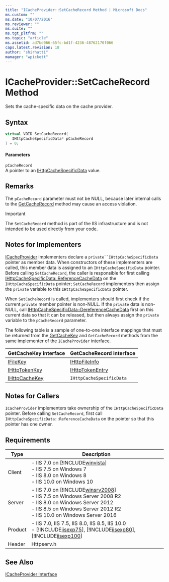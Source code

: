 ```yaml
---
title: "ICacheProvider::SetCacheRecord Method | Microsoft Docs"
ms.custom: ""
ms.date: "10/07/2016"
ms.reviewer: ""
ms.suite: ""
ms.tgt_pltfrm: ""
ms.topic: "article"
ms.assetid: ad7bd066-65fc-bd1f-4236-48762170f066
caps.latest.revision: 18
author: "shirhatti"
manager: "wpickett"
---
```

# ICacheProvider::SetCacheRecord Method
Sets the cache-specific data on the cache provider.  
  
## Syntax  
  
```cpp  
virtual VOID SetCacheRecord(  
   IHttpCacheSpecificData* pCacheRecord  
) = 0;  
```  
  
#### Parameters  
 `pCacheRecord`  
 A pointer to an [IHttpCacheSpecificData](../../web-development-reference\webdev-native-api-reference/ihttpcachespecificdata-interface.md) value.  
  
## Remarks  
 The `pCacheRecord` parameter must not be NULL, because later internal calls to the [GetCacheRecord](../../web-development-reference\webdev-native-api-reference/icacheprovider-getcacherecord-method.md) method may cause an access violation.  
  
> [!IMPORTANT]
>  The `SetCacheRecord` method is part of the IIS infrastructure and is not intended to be used directly from your code.  
  
## Notes for Implementers  
 [ICacheProvider](../../web-development-reference\webdev-native-api-reference/icacheprovider-interface.md) implementers declare a `private``IHttpCacheSpecificData` pointer as member data. When constructors of these implementers are called, this member data is assigned to an `IHttpCacheSpecificData` pointer. Before calling `SetCacheRecord`, the caller is responsible for first calling [IHttpCacheSpecificData::ReferenceCacheData](../../web-development-reference\webdev-native-api-reference/ihttpcachespecificdata-referencecachedata-method.md) on the `IHttpCacheSpecificData` pointer; `SetCacheRecord` implementers then assign the `private` variable to this `IHttpCacheSpecificData` pointer.  
  
 When `SetCacheRecord` is called, implementers should first check if the current `private` member pointer is non-NULL. If the `private` data is non-NULL, call [IHttpCacheSpecificData::DereferenceCacheData](../../web-development-reference\webdev-native-api-reference/ihttpcachespecificdata-dereferencecachedata-method.md) first on this current data so that it can be released, but then always assign the `private` variable to the `pCacheRecord` parameter.  
  
 The following table is a sample of one-to-one interface mappings that must be returned from the [GetCacheKey](../../web-development-reference\webdev-native-api-reference/icacheprovider-getcachekey-method.md) and `GetCacheRecord` methods from the same implementer of the `ICacheProvider` interface.  
  
|GetCacheKey interface|GetCacheRecord interface|  
|---------------------------|------------------------------|  
|[IFileKey](../../web-development-reference\webdev-native-api-reference/ifilekey-interface.md)|[IHttpFileInfo](../../web-development-reference\webdev-native-api-reference/ihttpfileinfo-interface.md)|  
|[IHttpTokenKey](../../web-development-reference\webdev-native-api-reference/ihttptokenkey-interface.md)|[IHttpTokenEntry](../../web-development-reference\webdev-native-api-reference/ihttptokenentry-interface.md)|  
|[IHttpCacheKey](../../web-development-reference\webdev-native-api-reference/ihttpcachekey-interface.md)|`IHttpCacheSpecificData`|  
  
## Notes for Callers  
 `ICacheProvider` implementers take ownership of the `IHttpCacheSpecificData` pointer. Before calling `SetCacheRecord`, first call `IHttpCacheSpecificData::ReferenceCacheData` on the pointer so that this pointer has one owner.  
  
## Requirements  
  
|Type|Description|  
|----------|-----------------|  
|Client|-   IIS 7.0 on [!INCLUDE[winvista](../../wmi-provider/includes/winvista-md.md)]<br />-   IIS 7.5 on Windows 7<br />-   IIS 8.0 on Windows 8<br />-   IIS 10.0 on Windows 10|  
|Server|-   IIS 7.0 on [!INCLUDE[winsrv2008](../../wmi-provider/includes/winsrv2008-md.md)]<br />-   IIS 7.5 on Windows Server 2008 R2<br />-   IIS 8.0 on Windows Server 2012<br />-   IIS 8.5 on Windows Server 2012 R2<br />-   IIS 10.0 on Windows Server 2016|  
|Product|-   IIS 7.0, IIS 7.5, IIS 8.0, IIS 8.5, IIS 10.0<br />-   [!INCLUDE[iisexp75](../../web-development-reference/native-code-api-reference/includes/iisexp75-md.md)], [!INCLUDE[iisexp80](../../web-development-reference/native-code-api-reference/includes/iisexp80-md.md)], [!INCLUDE[iisexp100](../../web-development-reference/native-code-api-reference/includes/iisexp100-md.md)]|  
|Header|Httpserv.h|  
  
## See Also  
 [ICacheProvider Interface](../../web-development-reference\webdev-native-api-reference/icacheprovider-interface.md)